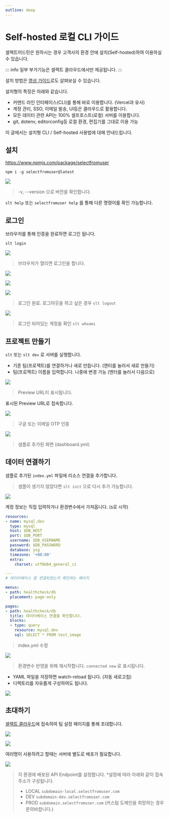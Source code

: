 ```yaml
---
outline: deep
---
```


# Self-hosted 로컬 CLI 가이드

셀렉트어드민은 원하시는 경우 고객사의 환경 안에 설치(Self-hosted)하여 이용하실 수 있습니다.

::: info
일부 부가기능은 셀렉트 클라우드에서만 제공됩니다.
:::

설치 방법은 [영상 가이드](https://www.youtube.com/watch?v=9qraoP3xU00)로도 살펴보실 수 있습니다. 

설치형의 특징은 아래와 같습니다.
- 커맨드 라인 인터페이스(CLI)를 통해 바로 이용합니다.  (Vercel과 유사)
- 계정 관리, SSO, 이메일 발송, UI등은 클라우드로 활용합니다.
- 모든 데이터 관련 API는 100% 셀프호스트(로컬) 서버를 이용합니다.
- git, dotenv, editorconfig등 로컬 환경, 편집기를 그대로 이용 가능

이 글에서는 설치형 CLI / Self-hosted 사용법에 대해 안내드립니다.

## 설치

https://www.npmjs.com/package/selectfromuser

`npm i -g selectfromuser@latest` 

![](./image/slt-cli-npm.png)

> -v, --version 으로 버전을 확인합니다.

`slt help` 또는 `selectfromuser help` 를 통해 다른 명령어를 확인 가능합니다.

## 로그인

브라우저를 통해 인증을 완료하면 로그인 됩니다.

`slt login`

![](./image/slt-cli-login.png)

> 브라우저가 열리면 로그인을 합니다.

![](./image/slt-cli-login2.png)

![](./image/slt-cli-login3.png)

![](./image/slt-cli-logout.png)

> 로그인 완료. 로그아웃을 하고 싶은 경우 `slt logout`

![](./image/slt-cli-whoami.png) 

> 로그인 되어있는 계정을 확인 `slt whoami`


## 프로젝트 만들기

`slt` 또는 `slt dev` 로 서버를 실행합니다.

- 기존 팀(프로젝트)를 연결하거나 새로 만듭니다. (엔터를 눌러서 새로 만들기)
- 팀(프로젝트) 이름을 입력합니다. 나중에 변경 가능 (엔터를 눌러서 다음으로)

![](./image/slt-cli-preview.png) 

> Preview URL이 표시됩니다.

표시된 Preview URL로 접속합니다.

![](./image/slt-cli-preview2.png)

> 구글 또는 이메일 OTP 인증

![](./image/slt-cli-sample.png)

> 샘플로 추가된 화면 (dashboard.yml)

## 데이터 연결하기

샘플로 추가된 `index.yml` 파일에 리소스 연결을 추가합니다.

> 샘플이 생기지 않았다면 `slt init` 으로 다시 추가 가능합니다.

![](./image/slt-cli-index.png)

계정 정보는 직접 입력하거나 환경변수에서 가져옵니다. (`$`로 시작)

```yaml
resources:
- name: mysql.dev
  type: mysql
  host: $DB_HOST
  port: $DB_PORT
  username: $DB_USERNAME
  password: $DB_PASSWORD
  database: ysg
  timezone: '+00:00'
  extra:
    charset: utf8mb4_general_ci

---
# 데이터베이스 잘 연결되었는지 확인하는 페이지

menus:
- path: healthcheck/db
  placement: page-only

pages:
- path: healthcheck/db
  title: 데이터베이스 연결을 확인합니다.
  blocks:
  - type: query
    resource: mysql.dev
    sql: SELECT * FROM test_image
```

> index.yml 수정

![](./image/slt-cli-connected-new.png)

> 환경변수 반영을 위해 재시작합니다. `connected new` 로 표시됩니다.

- YAML 파일을 저장하면 watch-reload 됩니다. (자동 새로고침)
- 디렉토리를 자유롭게 구성하여도 됩니다.

![](./image/slt-cli-connected-new2.png)

## 초대하기

[셀렉트 클라우드](https://app.selectfromuser.com/)에 접속하여 팀 설정 페이지를 통해 초대합니다.

![](./image/slt-cli-invite.png)

![](./image/slt-cli-invite2.png)

여러명이 사용하려고 할때는 서버에 별도로 배포가 필요합니다.

![](./image/slt-cli-endpoint.png)

> 각 환경에 배포된 API Endpoint를 설정합니다. *설정에 따라 아래와 같이 접속주소가 구성됩니다. 
> - LOCAL `subdomain-local.selectfromuser.com`
> - DEV `subdomain-dev.selectfromuser.com` 
> - PROD `subdomain.selectfromuser.com` (커스텀 도메인을 희망하는 경우 문의바랍니다.)

